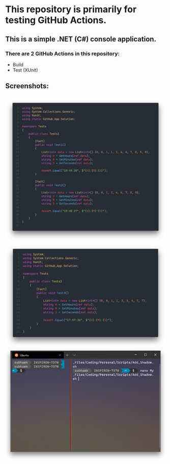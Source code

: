 # This repository is primarily for testing GitHub Actions.
## This is a simple .NET (C#) console application.
### There are 2 GitHub Actions in this repository:
- Build
- Test (XUnit)

## Screenshots:
![Tests1](/Assets/ss01.png)
![Tests1](/Assets/ss02.png)
![Tests1](/Assets/ss03.png)